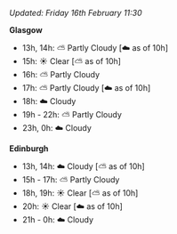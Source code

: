 *Updated: Friday 16th February 11:30*

**Glasgow**

* 13h, 14h: :partly_sunny: Partly Cloudy [:cloud: as of 10h]
* 15h: :sunny: Clear [:partly_sunny: as of 10h]
* 16h: :partly_sunny: Partly Cloudy
* 17h: :partly_sunny: Partly Cloudy [:cloud: as of 10h]
* 18h: :cloud: Cloudy
* 19h - 22h: :partly_sunny: Partly Cloudy
* 23h, 0h: :cloud: Cloudy

**Edinburgh**

* 13h, 14h: :cloud: Cloudy [:partly_sunny: as of 10h]
* 15h - 17h: :partly_sunny: Partly Cloudy
* 18h, 19h: :sunny: Clear [:partly_sunny: as of 10h]
* 20h: :sunny: Clear [:cloud: as of 10h]
* 21h - 0h: :cloud: Cloudy

